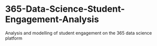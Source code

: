 # 365-Data-Science-Student-Engagement-Analysis
Analysis and modelling of student engagement on the 365 data science platform
